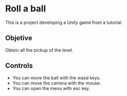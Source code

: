 # Roll a ball
This is a project developing a Unity game from a tutorial.
## Objetive
Obtein all the pickup of the level.
## Controls
* You can move the ball with the wasd keys.
* You can move the camera with the mouse.
* You can open the menu with esc key.
